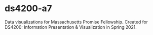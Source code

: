 # ds4200-a7

Data visualizations for Massachusetts Promise Fellowship. Created for DS4200: Information Presentation & Visualization in Spring 2021.
